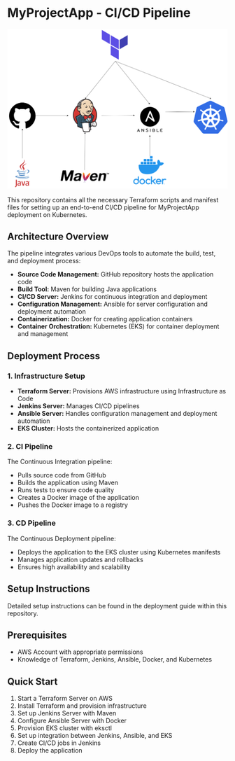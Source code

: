 # MyProjectApp - CI/CD Pipeline

![Pipeline Architecture](devops.drawio.png)

This repository contains all the necessary Terraform scripts and manifest files for setting up an end-to-end CI/CD pipeline for MyProjectApp deployment on Kubernetes.

## Architecture Overview

The pipeline integrates various DevOps tools to automate the build, test, and deployment process:

*   **Source Code Management:** GitHub repository hosts the application code
*   **Build Tool:** Maven for building Java applications
*   **CI/CD Server:** Jenkins for continuous integration and deployment
*   **Configuration Management:** Ansible for server configuration and deployment automation
*   **Containerization:** Docker for creating application containers
*   **Container Orchestration:** Kubernetes (EKS) for container deployment and management

## Deployment Process

### 1. Infrastructure Setup

*   **Terraform Server:** Provisions AWS infrastructure using Infrastructure as Code
*   **Jenkins Server:** Manages CI/CD pipelines
*   **Ansible Server:** Handles configuration management and deployment automation
*   **EKS Cluster:** Hosts the containerized application

### 2. CI Pipeline

The Continuous Integration pipeline:

*   Pulls source code from GitHub
*   Builds the application using Maven
*   Runs tests to ensure code quality
*   Creates a Docker image of the application
*   Pushes the Docker image to a registry

### 3. CD Pipeline

The Continuous Deployment pipeline:

*   Deploys the application to the EKS cluster using Kubernetes manifests
*   Manages application updates and rollbacks
*   Ensures high availability and scalability

## Setup Instructions

Detailed setup instructions can be found in the deployment guide within this repository.

## Prerequisites

*   AWS Account with appropriate permissions
*   Knowledge of Terraform, Jenkins, Ansible, Docker, and Kubernetes

## Quick Start

1.  Start a Terraform Server on AWS
2.  Install Terraform and provision infrastructure
3.  Set up Jenkins Server with Maven
4.  Configure Ansible Server with Docker
5.  Provision EKS cluster with eksctl
6.  Set up integration between Jenkins, Ansible, and EKS
7.  Create CI/CD jobs in Jenkins
8.  Deploy the application

#
